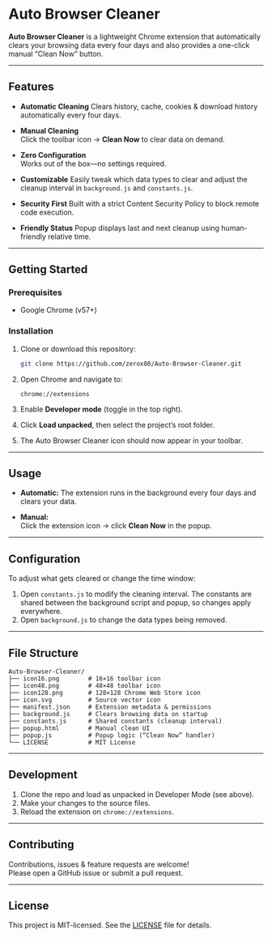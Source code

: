 # Auto Browser Cleaner

**Auto Browser Cleaner** is a lightweight Chrome extension that automatically clears your browsing data every four days and also provides a one-click manual “Clean Now” button.

---

## Features

- **Automatic Cleaning**
  Clears history, cache, cookies & download history automatically every four days.

- **Manual Cleaning**  
  Click the toolbar icon → **Clean Now** to clear data on demand.  

- **Zero Configuration**  
  Works out of the box—no settings required.  

- **Customizable**
  Easily tweak which data types to clear and adjust the cleanup interval in `background.js` and `constants.js`.
- **Security First**
  Built with a strict Content Security Policy to block remote code execution.
- **Friendly Status**
  Popup displays last and next cleanup using human-friendly relative time.

---

## Getting Started

### Prerequisites

- Google Chrome (v57+)

### Installation

1. Clone or download this repository:

   ```bash
   git clone https://github.com/zerox80/Auto-Browser-Cleaner.git
   ```

2. Open Chrome and navigate to:

   ```
   chrome://extensions
   ```

3. Enable **Developer mode** (toggle in the top right).

4. Click **Load unpacked**, then select the project’s root folder.

5. The Auto Browser Cleaner icon should now appear in your toolbar.

---

## Usage

- **Automatic:**
  The extension runs in the background every four days and clears your data.

- **Manual:**  
  Click the extension icon → click **Clean Now** in the popup.

---

## Configuration

To adjust what gets cleared or change the time window:

1. Open `constants.js` to modify the cleaning interval. The constants are shared
   between the background script and popup, so changes apply everywhere.
2. Open `background.js` to change the data types being removed.

---

## File Structure

```
Auto-Browser-Cleaner/
├── icon16.png        # 16×16 toolbar icon
├── icon48.png        # 48×48 toolbar icon
├── icon128.png       # 128×128 Chrome Web Store icon
├── icon.svg          # Source vector icon
├── manifest.json     # Extension metadata & permissions
├── background.js     # Clears browsing data on startup
├── constants.js      # Shared constants (cleanup interval)
├── popup.html        # Manual clean UI
├── popup.js          # Popup logic (“Clean Now” handler)
└── LICENSE           # MIT License
```

---

## Development

1. Clone the repo and load as unpacked in Developer Mode (see above).
2. Make your changes to the source files.
3. Reload the extension on `chrome://extensions`.

---

## Contributing

Contributions, issues & feature requests are welcome!  
Please open a GitHub issue or submit a pull request.

---

## License

This project is MIT-licensed. See the [LICENSE](./LICENSE) file for details.
